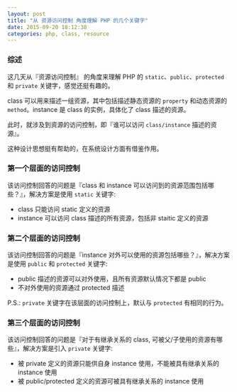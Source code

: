 ```yaml
---
layout: post
title: "从 资源访问控制 角度理解 PHP 的几个关键字"
date: 2015-09-20 18:12:38
categories: php, class, resource
---
```

### 综述
这几天从『资源访问控制』 的角度来理解 PHP 的 `static`、`public`、`protected` 和 `private` 关键字，感觉还挺有趣的。  

class 可以用来描述一组资源，其中包括描述静态资源的 `property` 和动态资源的 `method`。instance 是 class 的实例，具体化了 class 描述的资源。  

此时，就涉及到资源的访问控制，即『谁可以访问 `class/instance` 描述的资源』。  

这种设计思想挺有帮助的，在系统设计方面有借鉴作用。

### 第一个层面的访问控制
该访问控制回答的问题是『class 和 instance 可以访问到的资源范围包括哪些？』，解决方案是使用 `static` 关键字:  

* class 只能访问 static 定义的资源  
* instance 可以访问 class 描述的所有资源，包括非 staitic 定义的资源  

### 第二个层面的访问控制
该访问控制回答的问题是『instance 对外可以使用的资源包括哪些？』，解决方案是使用 `public` 和 `protected` 关键字:  

* public 描述的资源可以对外使用，且所有资源默认情况下都是 public  
* 不对外使用的资源通过 protected 描述  

P.S.: `private` 关键字在该层面的访问控制上，默认与 `protected` 有相同的行为。

### 第三个层面的访问控制
该访问控制回答的问题是『对于有继承关系的 class, 可被父/子使用的资源有哪些』，解决方案是引入 `private` 关键字:  

* 被 private 定义的资源只能供自身 instance 使用，不能被具有继承关系的 instance 使用  
* 被 public/protected 定义的资源可被具有继承关系的 instance 使用

